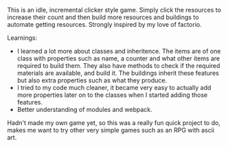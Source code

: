 This is an idle, incremental clicker style game.
Simply click the resources to increase their count and then build more resources and buildings to automate getting resources.
Strongly inspired by my love of factorio.

Learnings:
- I learned a lot more about classes and inheritence. The items are of one class with properties such as name, a counter and what other items are required to build them. They also have methods to check if the required materials are available, and build it. The buildings inherit these features but also extra properties such as what they produce.
- I tried to my code much cleaner, it became very easy to actually add more properties later on to the classes when I started adding those features.
- Better understanding of modules and webpack.

Hadn't made my own game yet, so this was a really fun quick project to do, makes me want to try other very simple games such as an RPG with ascii art.
